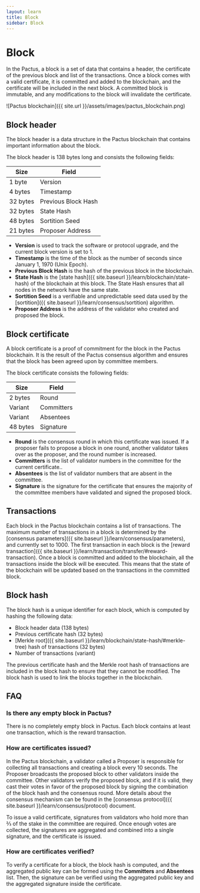```yaml
---
layout: learn
title: Block
sidebar: Block
---
```


# Block

In the Pactus, a block is a set of data that contains a header, the certificate of the previous block
and list of the transactions.
Once a block comes with a valid certificate, it is committed and added to the blockchain, and
the certificate will be included in the next block.
A committed block is immutable, and any modifications to the block will invalidate the certificate.

![Pactus blockchain]({{ site.url }}/assets/images/pactus_blockchain.png)

## Block header

The block header is a data structure in the Pactus blockchain that contains important information about
the block.

The block header is 138 bytes long and consists the following fields:

| Size     | Field               |
| -------- | ------------------- |
| 1 byte   | Version             |
| 4 bytes  | Timestamp           |
| 32 bytes | Previous Block Hash |
| 32 bytes | State Hash          |
| 48 bytes | Sortition Seed      |
| 21 bytes | Proposer Address    |

- **Version** is used to track the software or protocol upgrade, and the current block version is set to 1.
- **Timestamp** is the time of the block as the number of seconds since January 1, 1970 (Unix Epoch).
- **Previous Block Hash** is the hash of the previous block in the blockchain.
- **State Hash** is the [state hash]({{ site.baseurl }}/learn/blockchain/state-hash) of the blockchain at this block.
  The State Hash ensures that all nodes in the network have the same state.
- **Sortition Seed** is a verifiable and unpredictable seed data used by
  the [sortition]({{ site.baseurl }}/learn/consensus/sortition) algorithm.
- **Proposer Address** is the address of the validator who created and proposed the block.

## Block certificate

A block certificate is a proof of commitment for the block in the Pactus blockchain.
It is the result of the Pactus consensus algorithm and ensures that the block has been agreed upon by committee members.

The block certificate consists the following fields:

| Size     | Field      |
| -------- | ---------- |
| 2 bytes  | Round      |
| Variant  | Committers |
| Variant  | Absentees  |
| 48 bytes | Signature  |

- **Round** is the consensus round in which this certificate was issued.
  If a proposer fails to propose a block in one round, another validator takes over as the proposer,
  and the round number is increased.
- **Committers** is the list of validator numbers in the committee for the current certificate..
- **Absentees** is the list of validator numbers that are absent in the committee.
- **Signature** is the signature for the certificate that ensures the majority of the committee members have validated and
  signed the proposed block.

## Transactions

Each block in the Pactus blockchain contains a list of transactions.
The maximum number of transactions in a block is determined by the
[consensus parameters]({{ site.baseurl }}/learn/consensus/parameters), and currently set to 1000.
The first transaction in each block is the [reward transaction]({{ site.baseurl }}/learn/transaction/transfer/#reward-transaction).
Once a block is committed and added to the blockchain, all the transactions inside the block will be executed.
This means that the state of the blockchain will be updated based on the transactions in the committed block.

## Block hash

The block hash is a unique identifier for each block, which is computed by hashing the following data:

- Block header data (138 bytes)
- Previous certificate hash (32 bytes)
- [Merkle root]({{ site.baseurl }}/learn/blockchain/state-hash/#merkle-tree) hash of transactions (32 bytes)
- Number of transactions (variant)

The previous certificate hash and the Merkle root hash of transactions are included in the block hash to
ensure that they cannot be modified.
The block hash is used to link the blocks together in the blockchain.

## FAQ

### Is there any empty block in Pactus?

There is no completely empty block in Pactus.
Each block contains at least one transaction, which is the reward transaction.

### How are certificates issued?

In the Pactus blockchain, a validator called a Proposer is responsible for collecting all transactions and
creating a block every 10 seconds.
The Proposer broadcasts the proposed block to other validators inside the committee.
Other validators verify the proposed block, and if it is valid, they cast their votes in favor of the proposed block by
signing the combination of the block hash and the consensus round.
More details about the consensus mechanism can be found in the
[consensus protocol]({{ site.baseurl }}/learn/consensus/protocol) document.

To issue a valid certificate, signatures from validators who hold more than ⅔ of the stake in
the committee are required.
Once enough votes are collected, the signatures are aggregated and combined into a single signature, and
the certificate is issued.

### How are certificates verified?

To verify a certificate for a block, the block hash is computed, and
the aggregated public key can be formed using the **Committers** and **Absentees** list.
Then, the signature can be verified using the aggregated public key and
the aggregated signature inside the certificate.
